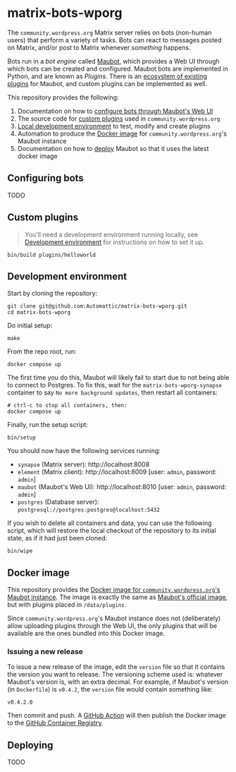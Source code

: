 # matrix-bots-wporg
The `community.wordpress.org` Matrix server relies on bots (non-human users) that perform a variety of tasks. Bots can react to messages posted on Matrix, and/or post to Matrix whenever _something_ happens.

Bots run in a _bot engine_ called [Maubot](https://maubot.xyz), which provides a Web UI through which bots can be created and configured. Maubot bots are implemented in Python, and are known as _Plugins_. There is an [ecosystem of existing plugins](https://plugins.mau.bot/) for Maubot, and custom plugins can be implemented as well.

This repository provides the following:

1. Documentation on how to [configure bots through Maubot's Web UI](#configuring-bots)
2. The source code for [custom plugins](#custom-plugins) used in `community.wordpress.org`
3. [Local development environment](#development-environment) to test, modify and create plugins
4. Automation to produce the [Docker image](#docker-image) for `community.wordpress.org`'s Maubot instance
5. Documentation on how to [deploy](#deploying) Maubot so that it uses the latest docker image

## Configuring bots
TODO

## Custom plugins
> You'll need a development environment running locally, see [Development environment](#development-environment) for instructions on how to set it up.

```shell
bin/build plugins/helloworld
```

## Development environment
Start by cloning the repository:

```shell
git clone git@github.com:Automattic/matrix-bots-wporg.git
cd matrix-bots-wporg
```

Do initial setup:

```shell
make
```

From the repo root, run:

```shell
docker compose up
```

The first time you do this, Maubot will likely fail to start due to not being able to connect to Postgres. To fix this, wait for the `matrix-bots-wporg-synapse` container to say `No more background updates`, then restart all containers:

```shell
# ctrl-c to stop all containers, then:
docker compose up
```

Finally, run the setup script:

```shell
bin/setup
```

You should now have the following services running:

- `synapse` (Matrix server): http://localhost:8008
- `element` (Matrix client): http://localhost:8009 [user: `admin`, password: `admin`]
- `maubot` (Maubot's Web UI): http://localhost:8010 [user: `admin`, password: `admin`]
- `postgres` (Database server): `postgresql://postgres:postgres@localhost:5432`

If you wish to delete all containers and data, you can use the following script, which will restore the local checkout of the repository to its initial state, as if it had just been cloned:

```shell
bin/wipe
```

## Docker image
This repository provides the [Docker image for `community.wordpress.org`'s Maubot instance](https://github.com/Automattic/matrix-bots-wporg/pkgs/container/matrix-bots-wporg). The image is exactly the same as [Maubot's official image](https://mau.dev/maubot/maubot/container_registry/6?orderBy=NAME&sort=desc&search[]=), but with plugins placed in `/data/plugins`.

Since `community.wordpress.org`'s Maubot instance does not (deliberately) allow uploading plugins through the Web UI, the only plugins that will be available are the ones bundled into this Docker image.

### Issuing a new release
To issue a new release of the image, edit the `version` file so that it contains the version you want to release. The versioning scheme used is: whatever Maubot's version is, with an extra decimal. For example, if Maubot's version (in `Dockerfile`) is `v0.4.2`, the `version` file would contain something like:

```
v0.4.2.0
```

Then commit and push. A [GitHub Action](https://github.com/Automattic/matrix-bots-wporg/actions/workflows/publish-image.yml) will then publish the Docker image to the [GitHub Container Registry](https://github.com/Automattic/matrix-bots-wporg/pkgs/container/matrix-bots-wporg).


## Deploying
TODO
